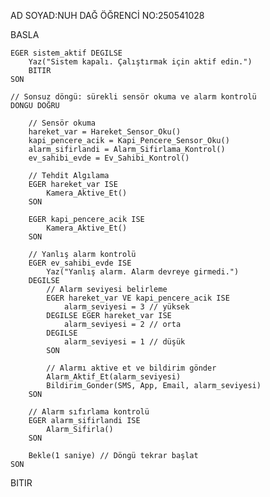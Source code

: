 AD SOYAD:NUH DAĞ
ÖĞRENCİ NO:250541028

BASLA

    EGER sistem_aktif DEGILSE
        Yaz("Sistem kapalı. Çalıştırmak için aktif edin.")
        BITIR
    SON

    // Sonsuz döngü: sürekli sensör okuma ve alarm kontrolü
    DONGU DOĞRU

        // Sensör okuma
        hareket_var = Hareket_Sensor_Oku()
        kapi_pencere_acik = Kapi_Pencere_Sensor_Oku()
        alarm_sifirlandi = Alarm_Sifirlama_Kontrol()
        ev_sahibi_evde = Ev_Sahibi_Kontrol()

        // Tehdit Algılama
        EGER hareket_var ISE
            Kamera_Aktive_Et()
        SON

        EGER kapi_pencere_acik ISE
            Kamera_Aktive_Et()
        SON

        // Yanlış alarm kontrolü
        EGER ev_sahibi_evde ISE
            Yaz("Yanlış alarm. Alarm devreye girmedi.")
        DEGILSE
            // Alarm seviyesi belirleme
            EGER hareket_var VE kapi_pencere_acik ISE
                alarm_seviyesi = 3 // yüksek
            DEGILSE EGER hareket_var ISE
                alarm_seviyesi = 2 // orta
            DEGILSE
                alarm_seviyesi = 1 // düşük
            SON

            // Alarmı aktive et ve bildirim gönder
            Alarm_Aktif_Et(alarm_seviyesi)
            Bildirim_Gonder(SMS, App, Email, alarm_seviyesi)
        SON

        // Alarm sıfırlama kontrolü
        EGER alarm_sifirlandi ISE
            Alarm_Sifirla()
        SON

        Bekle(1 saniye) // Döngü tekrar başlat
    SON

BITIR
